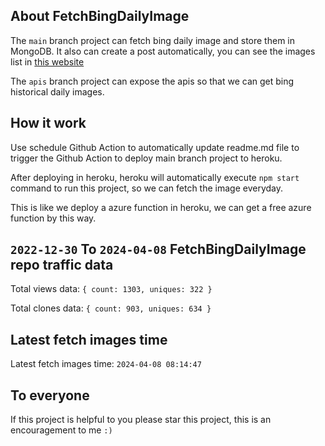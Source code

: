 ## About FetchBingDailyImage

The `main` branch project can fetch bing daily image and store them in MongoDB.
It also can create a post automatically, you can see the images list in [this website](https://oursalbum.netlify.app)

The `apis` branch project can expose the apis so that we can get bing historical daily images.

## How it work

Use schedule Github Action to automatically update readme.md file to trigger the Github Action to deploy main branch project to heroku.

After deploying in heroku, heroku will automatically execute `npm start` command to run this project, so we can fetch the image everyday.

This is like we deploy a azure function in heroku, we can get a free azure function by this way.

## `2022-12-30` To `2024-04-08` FetchBingDailyImage repo traffic data

Total views data: `{ count: 1303, uniques: 322 }`

Total clones data: `{ count: 903, uniques: 634 }`

## Latest fetch images time

Latest fetch images time: `2024-04-08 08:14:47`

## To everyone

If this project is helpful to you please star this project, this is an encouragement to me `:)`



